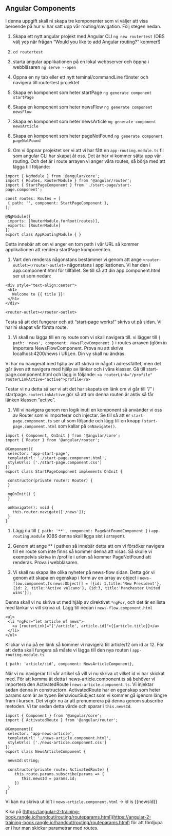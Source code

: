## Angular Components

I denna uppgift skall ni skapa tre komponenter som vi väljer att visa beroende på hur vi har satt upp vår routing/navigation. Följ stegen nedan.

1. Skapa ett nytt angular projekt med Angular CLI ```ng new routertest```
(OBS välj yes när frågan “Would you like to add Angular routing?” kommer!)

1. ```cd routertest```

1. starta angular applikationen på en lokal webbserver och öppna i webbläsaren ```ng serve --open```

1. Öppna en ny tab eller ett nytt teminal/commandLine fönster och navigera till routertest projektet

1. Skapa en komponent som heter startPage ```ng generate component startPage```

1. Skapa en komponent som heter newsFlow ```ng generate component newsFlow```

1. Skapa en komponent som heter newsArticle ```ng generate component newsArticle```

1. Skapa en komponent som heter pageNotFound ```ng generate component pageNotFound```

1. Om vi öppnar projektet ser vi att vi har fått en ```app-routing.module.ts``` fil som angular CLI har skapat åt oss. Det är här vi kommer sätta upp vår routing. Och det är i route arrayen vi anger våra routes, så börja med att lägga till följande:

```
import { NgModule } from '@angular/core';
import { Routes, RouterModule } from '@angular/router';
import { StartPageComponent } from './start-page/start-page.component';

const routes: Routes = [
 { path: '', component: StartPageComponent },
];

@NgModule({
 imports: [RouterModule.forRoot(routes)],
 exports: [RouterModule]
})
export class AppRoutingModule { }
```

Detta innebär att om vi anger en tom path i vår URL så kommer applikationen att rendera startPage komponenten.

1. Vart den renderas någonstans bestämmer vi genom att ange ```<router-outlet></router-outlet>``` någonstans i applikationen. Vi har den i app.component.html för tillfället. Se till så att din app.component.html ser ut som nedan:
```
<div style="text-align:center">
 <h1>
   Welcome to {{ title }}!
 </h1>
</div>

<router-outlet></router-outlet>
```

Testa så att det fungerar och att “start-page works!“ skrivs ut på sidan. Vi har ni skapat vår första route.

1. Vi skall nu lägga till en ny route som vi skall navigera till. vi lägger till
 ```{ path: 'news', component: NewsFlowComponent }``` i routes arrayen (glöm in importera NewsFlowComponent. Prova nu att skriva localhost:4200/news i URLen. Din vy skall nu ändras.

 Vi har nu navigerat med hjälp av att skriva in något i adressfältet, men det går även att navigera med hjälp av länkar och i våra klasser. Gå till start-page.component.html och lägg in följande:
```<a routerLink="/profile" routerLinkActive="active">profile</a>```

Testar vi nu detta så ser vi att det har skapats en länk om vi går till “/” i startpage. ```routerLinkActive``` gör så att om denna routen är aktiv så får länken klassen “active”.

 1. Vill vi navigera genom ren logik inuti en komponent så använder vi oss av Router som vi importerar och injectar. Se till så att er ```start-page.component.ts``` ser ut som följande och lägg till en knapp i ```start-page.component.html``` som kallar på ```onNavigate()```.
```
import { Component, OnInit } from '@angular/core';
import { Router } from '@angular/router';

@Component({
 selector: 'app-start-page',
 templateUrl: './start-page.component.html',
 styleUrls: ['./start-page.component.css']
})
export class StartPageComponent implements OnInit {

 constructor(private router: Router) {
 }

 ngOnInit() {
 }

 onNavigate(): void {
   this.router.navigate(['/news']);
 }
}
```

1. Lägg nu till ```{ path: '**', component: PageNotFoundComponent }``` i ```app-routing.module``` (OBS denna skall ligga sist i arrayen).


1. Genom att ange ** i pathen så innebär detta att om vi försöker navigera till en route som inte finns så kommer denna att visas. Så skulle vi exempelvis skriva in /profile i urlen så kommer PageNotFound att renderas. Prova i webbläsaren.

1. Vi skall nu skapa lite olika nyheter på news-flow sidan. Detta gör vi genom att skapa en egenskap i form av en array av object i ```news-flow.component.ts```
```news:Object[] = [{id: 1,title:'New President'}, {id: 2, title:'Active vulcano'}, {id:3, title:'Manchester United wins'}];```

Denna skall vi nu skriva ut med hjälp av direktivet ```*ngFor```, och det är en lista med länkar vi vill skriva ut. Lägg till nedan i ```news-flow.component.html```
```
<ul>
 <li *ngFor="let article of news">
   <a [routerLink]="['/article', article.id]">{{article.title}}</a>
 </li>
</ul>
```

Klickar vi nu på en länk så kommer vi navigera till article/12 om id är 12. För att detta skall fungera så måste vi lägga till den nya routen i ```app-routing.module.ts```

```{ path: 'article/:id', component: NewsArticleComponent},```

När vi nu navigerar till vår artikel så vill vi nu skriva ut vilket id vi har skickat med. För att komma åt detta i news-article.component.ts så behöver vi importera den ActivatedRoute i ```news-article.component.ts```. Vi injektar sedan denna in constructorn. ActivatedRoute har en egenskap som heter params som är av typen BehaviourSubject som vi kommer gå igenom längre fram i kursen. Det vi gör nu är att prenumerera på denna genom subscribe metoden. Vi tar sedan detta värde och sparar i ```this.newsId```.

```
import { Component } from '@angular/core';
import { ActivatedRoute } from '@angular/router';

@Component({
 selector: 'app-news-article',
 templateUrl: './news-article.component.html',
 styleUrls: ['./news-article.component.css']
})
export class NewsArticleComponent {

 newsId:string;

 constructor(private route: ActivatedRoute) {
    this.route.params.subscribe(params => {
       this.newsId = params.id;
    })
 }
}
```

Vi kan nu skriva ut id’t i ```news-article.component.html``` -> id is {{newsId}}

Kika på [https://angular-2-training-book.rangle.io/handout/routing/routeparams.html](https://angular-2-training-book.rangle.io/handout/routing/routeparams.html) för att fördjupa er i hur man skickar parametrar med routes.